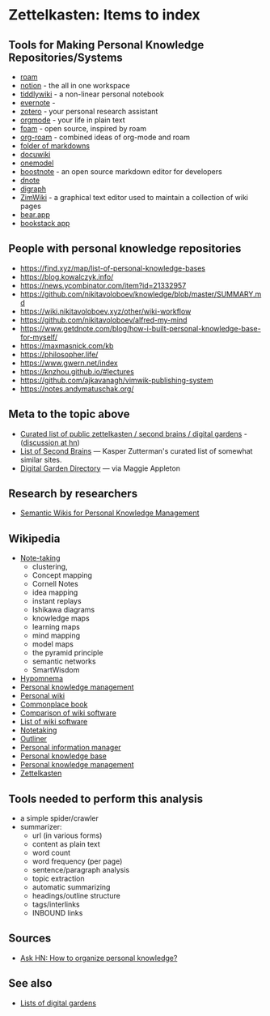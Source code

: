 # Zettelkasten: Items to index


## Tools for Making Personal Knowledge Repositories/Systems

- [roam](https://roamresearch.com/)
- [notion](https://www.notion.so/) - the all in one workspace
- [tiddlywiki](https://tiddlywiki.com/) - a non-linear personal notebook
- [evernote](https://evernote.com/) - 
- [zotero](https://zotero.org) - your personal research assistant
- [orgmode](https://orgmode.org/) - your life in plain text
- [foam](https://foambubble.github.io/foam/) - open source, inspired by roam
- [org-roam](https://www.orgroam.com/) - combined ideas of org-mode and roam
- [folder of markdowns](https://til.secretgeek.net)
- [docuwiki](https://www.dokuwiki.org/dokuwiki)
- [onemodel](http://onemodel.org/1/e-9223372036854618119.html)
- [boostnote](https://boostnote.io/) - an open source markdown editor for developers
- [dnote](https://github.com/dnote/dnote)
- [digraph](https://digraph.app/)
- [ZimWiki](https://zim-wiki.org/) - a graphical text editor used to maintain a collection of wiki pages
- [bear.app](https://bear.app)
- [bookstack app](https://www.bookstackapp.com/)

## People with personal knowledge repositories

 - https://find.xyz/map/list-of-personal-knowledge-bases
 - https://blog.kowalczyk.info/
 - https://news.ycombinator.com/item?id=21332957
 - https://github.com/nikitavoloboev/knowledge/blob/master/SUMMARY.md
 - https://wiki.nikitavoloboev.xyz/other/wiki-workflow
 - https://github.com/nikitavoloboev/alfred-my-mind
 - https://www.getdnote.com/blog/how-i-built-personal-knowledge-base-for-myself/
 - https://maxmasnick.com/kb
 - https://philosopher.life/
 - https://www.gwern.net/index
 - https://knzhou.github.io/#lectures
 - https://github.com/ajkavanagh/vimwik-publishing-system
 - https://notes.andymatuschak.org/

## Meta to the topic above

 - [Curated list of public zettelkasten / second brains / digital gardens](https://github.com/KasperZutterman/Second-Brain) - ([discussion at hn](https://news.ycombinator.com/item?id=23383333))
 - [List of Second Brains](https://github.com/KasperZutterman/Second-Brain#second-brain) &mdash; Kasper Zutterman's curated list of somewhat similar sites.
 - [Digital Garden Directory](https://github.com/MaggieAppleton/digital-gardeners/#digital-garden-directory) &mdash; via Maggie Appleton


## Research by researchers

- [Semantic Wikis for Personal Knowledge Management](https://www.researchgate.net/publication/221464145_Semantic_Wikis_for_Personal_Knowledge_Management)

## Wikipedia

 - [Note-taking](https://en.wikipedia.org/wiki/Note-taking)
   - clustering,
   - Concept mapping
   - Cornell Notes
   - idea mapping
   - instant replays
   - Ishikawa diagrams
   - knowledge maps
   - learning maps
   - mind mapping
   - model maps
   - the pyramid principle
   - semantic networks
   - SmartWisdom
 - [Hypomnema](https://en.wikipedia.org/wiki/Hypomnema) 
 - [Personal knowledge management](https://en.wikipedia.org/wiki/Personal_knowledge_management)
 - [Personal wiki](https://en.wikipedia.org/wiki/Personal_wiki)
 - [Commonplace book](https://en.wikipedia.org/wiki/Commonplace_book)
 - [Comparison of wiki software](https://en.wikipedia.org/wiki/Comparison_of_wiki_software)
 - [List of wiki software](https://en.wikipedia.org/wiki/List_of_wiki_software)
 - [Notetaking](https://en.wikipedia.org/wiki/Notetaking)
 - [Outliner](https://en.wikipedia.org/wiki/Outliner)
 - [Personal information manager](https://en.wikipedia.org/wiki/Personal_information_manager)
 - [Personal knowledge base](https://en.wikipedia.org/wiki/Personal_knowledge_base)
 - [Personal knowledge management](https://en.wikipedia.org/wiki/Personal_knowledge_management)
 - [Zettelkasten](https://en.wikipedia.org/wiki/Zettelkasten)


## Tools needed to perform this analysis

- a simple spider/crawler
- summarizer:
	- url (in various forms)
	- content as plain text
	- word count
	- word frequency (per page)
	- sentence/paragraph analysis
	- topic extraction
	- automatic summarizing
	- headings/outline structure
	- tags/interlinks
	- INBOUND links

## Sources

- [Ask HN: How to organize personal knowledge?](https://news.ycombinator.com/item?id=17892731)

## See also

- [Lists of digital gardens](../digital_gardens/lists_of_digital_gardens.md)